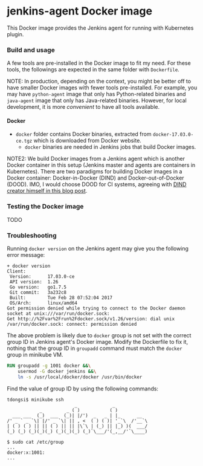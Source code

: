 # jenkins-agent Docker image

This Docker image provides the Jenkins agent for running with Kubernetes plugin.

### Build and usage

A few tools are pre-installed in the Docker image to fit my need.
For these tools, the followings are expected in the same folder with `Dockerfile`.

NOTE: In production, depending on the context, you might be better off to have smaller Docker images with fewer tools pre-installed.
For example, you may have `python-agent` image that only has Python-related binaries and `java-agent` image that only has Java-related binaries.
However, for local development, it is more *convenient* to have all tools available.

#### Docker

* `docker` folder contains Docker binaries, extracted from `docker-17.03.0-ce.tgz` which is downloaded from Docker website.
  * `docker` binaries are needed in Jenkins jobs that build Docker images.
  
NOTE2: We build Docker images from a Jenkins agent which is another Docker container in this setup (Jenkins master and agents are containers in Kubernetes).
There are two paradigms for building Docker images in a Docker container: Docker-in-Docker (DIND) and Docker-out-of-Docker (DOOD).
IMO, I would choose DOOD for CI systems, agreeing with [DIND creator himself in this blog post](https://jpetazzo.github.io/2015/09/03/do-not-use-docker-in-docker-for-ci/).

### Testing the Docker image

TODO

### Troubleshooting

Running `docker version` on the Jenkins agent may give you the following error message:

```text
+ docker version
Client:
 Version:      17.03.0-ce
 API version:  1.26
 Go version:   go1.7.5
 Git commit:   3a232c8
 Built:        Tue Feb 28 07:52:04 2017
 OS/Arch:      linux/amd64
Got permission denied while trying to connect to the Docker daemon socket at unix:///var/run/docker.sock: 
Get http://%2Fvar%2Frun%2Fdocker.sock/v1.26/version: dial unix /var/run/docker.sock: connect: permission denied
```

The above problem is likely due to `docker` group is not set with the correct group ID in Jenkins agent's Docker image.
Modify the Dockerfile to fix it, nothing that the group ID in `groupadd` command must match the `docker` group in minikube VM.

```dockerfile
RUN groupadd -g 1001 docker &&\
    usermod -G docker jenkins &&\
    ln -s /usr/local/docker/docker /usr/bin/docker
```

Find the value of group ID by using the following commands:

```text
tdongsi$ minikube ssh
                         _             _
            _         _ ( )           ( )
  ___ ___  (_)  ___  (_)| |/')  _   _ | |_      __
/' _ ` _ `\| |/' _ `\| || , <  ( ) ( )| '_`\  /'__`\
| ( ) ( ) || || ( ) || || |\`\ | (_) || |_) )(  ___/
(_) (_) (_)(_)(_) (_)(_)(_) (_)`\___/'(_,__/'`\____)

$ sudo cat /etc/group
...
docker:x:1001:
...

```

